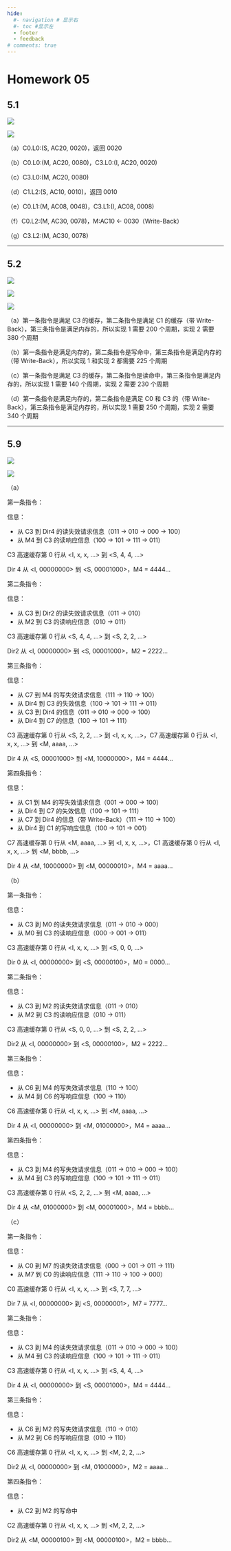 ```yaml
---
hide:
  #- navigation # 显示右
  #- toc #显示左
  - footer
  - feedback
# comments: true
--- 
```


# Homework 05

## 5.1

![](../../../assets/Pasted%20image%2020250604214640.png)

![](../../../assets/Pasted%20image%2020250604214650.png)

（a）C0.L0:(S, AC20, 0020)，返回 0020

（b）C0.L0:(M, AC20, 0080)，C3.L0:(I, AC20, 0020)

（c）C3.L0:(M, AC20, 0080)

（d）C1.L2:(S, AC10, 0010)，返回 0010

（e）C0.L1:(M, AC08, 0048)，C3.L1:(I, AC08, 0008)

（f）C0.L2:(M, AC30, 0078)，M:AC10 $\leftarrow$ 0030（Write-Back）

（g）C3.L2:(M, AC30, 0078)
***
## 5.2

![](../../../assets/Pasted%20image%2020250604214748.png)

![](../../../assets/Pasted%20image%2020250604214808.png)

![](../../../assets/Pasted%20image%2020250604214823.png)

（a）第一条指令是满足 C3 的缓存，第二条指令是满足 C1 的缓存（带 Write-Back），第三条指令是满足内存的，所以实现 1 需要 200 个周期，实现 2 需要 380 个周期

（b）第一条指令是满足内存的，第二条指令是写命中，第三条指令是满足内存的（带 Write-Back），所以实现 1 和实现 2 都需要 225 个周期

（c）第一条指令是满足 C3 的缓存，第二条指令是读命中，第三条指令是满足内存的，所以实现 1 需要 140 个周期，实现 2 需要 230 个周期

（d）第一条指令是满足内存的，第二条指令是满足 C0 和 C3 的（带 Write-Back），第三条指令是满足内存的，所以实现 1 需要 250 个周期，实现 2 需要 340 个周期
***
## 5.9

![](../../../assets/Pasted%20image%2020250604214841.png)

![](../../../assets/Pasted%20image%2020250604214850.png)


（a）

第一条指令：

信息：

- 从 C3 到 Dir4 的读失效请求信息（011 $\rightarrow$ 010 $\rightarrow$ 000 $\rightarrow$ 100）
- 从 M4 到 C3 的读响应信息（100 $\rightarrow$ 101 $\rightarrow$ 111 $\rightarrow$ 011）

C3 高速缓存第 0 行从 <I, x, x, ...> 到 <S, 4, 4, ...>

Dir 4 从 <I, 00000000> 到 <S, 00001000>，M4 = 4444...

第二条指令：

信息：

- 从 C3 到 Dir2 的读失效请求信息（011 $\rightarrow$ 010）
- 从 M2 到 C3 的读响应信息（010 $\rightarrow$ 011）

C3 高速缓存第 0 行从 <S, 4, 4, ...> 到 <S, 2, 2, ...>

Dir2 从 <I, 00000000> 到 <S, 00001000>，M2 = 2222...

第三条指令：

信息：

- 从 C7 到 M4 的写失效请求信息（111 $\rightarrow$ 110 $\rightarrow$ 100）
- 从 Dir4 到 C3 的失效信息（100 $\rightarrow$ 101 $\rightarrow$ 111 $\rightarrow$ 011）
- 从 C3 到 Dir4 的信息（011 $\rightarrow$ 010 $\rightarrow$ 000 $\rightarrow$ 100）
- 从 Dir4 到 C7 的信息（100 $\rightarrow$ 101 $\rightarrow$ 111）

C3 高速缓存第 0 行从 <S, 2, 2, ...> 到 <I, x, x, ...>，C7 高速缓存第 0 行从 <I, x, x, ...> 到 <M, aaaa, ...>

Dir 4 从 <S, 00001000> 到 <M, 10000000>，M4 = 4444...

第四条指令：

信息：

- 从 C1 到 M4 的写失效请求信息（001 $\rightarrow$ 000 $\rightarrow$ 100）
- 从 Dir4 到 C7 的失效信息（100 $\rightarrow$ 101 $\rightarrow$ 111）
- 从 C7 到 Dir4 的信息（带 Write-Back）（111 $\rightarrow$ 110 $\rightarrow$ 100）
- 从 Dir4 到 C1 的写响应信息（100 $\rightarrow$ 101 $\rightarrow$ 001）

C7 高速缓存第 0 行从 <M, aaaa, ...> 到 <I, x, x, ...>，C1 高速缓存第 0 行从 <I, x, x, ...> 到 <M, bbbb, ...>

Dir 4 从 <M, 10000000> 到 <M, 00000010>，M4 = aaaa...

（b）

第一条指令：

信息：

- 从 C3 到 M0 的读失效请求信息（011 $\rightarrow$ 010 $\rightarrow$ 000）
- 从 M0 到 C3 的读响应信息（000 $\rightarrow$ 001 $\rightarrow$ 011）

C3 高速缓存第 0 行从 <I, x, x, ...> 到 <S, 0, 0, ...>

Dir 0 从 <I, 00000000> 到 <S, 00000100>，M0 = 0000...

第二条指令：

信息：

- 从 C3 到 M2 的读失效请求信息（011 $\rightarrow$ 010）
- 从 M2 到 C3 的读响应信息（010 $\rightarrow$ 011）

C3 高速缓存第 0 行从 <S, 0, 0, ...> 到 <S, 2, 2, ...>

Dir2 从 <I, 00000000> 到 <S, 00000100>，M2 = 2222...

第三条指令：

信息：

- 从 C6 到 M4 的写失效请求信息（110 $\rightarrow$ 100）
- 从 M4 到 C6 的写响应信息（100 $\rightarrow$ 110）

C6 高速缓存第 0 行从 <I, x, x, ...> 到 <M, aaaa, ...>

Dir 4 从 <I, 00000000> 到 <M, 01000000>，M4 = aaaa...

第四条指令：

信息：

- 从 C3 到 M4 的写失效请求信息（011 $\rightarrow$ 010 $\rightarrow$ 000 $\rightarrow$ 100）
- 从 M4 到 C3 的写响应信息（100 $\rightarrow$ 101 $\rightarrow$ 111 $\rightarrow$ 011）

C3 高速缓存第 0 行从 <S, 2, 2, ...> 到 <M, aaaa, ...>

Dir 4 从 <M, 01000000> 到 <M, 00001000>，M4 = bbbb...

（c）

第一条指令：

信息：

- 从 C0 到 M7 的读失效请求信息（000 $\rightarrow$ 001 $\rightarrow$ 011 $\rightarrow$ 111）
- 从 M7 到 C0 的读响应信息（111 $\rightarrow$ 110 $\rightarrow$ 100 $\rightarrow$ 000）

C0 高速缓存第 0 行从 <I, x, x, ...> 到 <S, 7, 7, ...>

Dir 7 从 <I, 00000000> 到 <S, 00000001>，M7 = 7777...

第二条指令：

信息：

- 从 C3 到 M4 的读失效请求信息（011 $\rightarrow$ 010 $\rightarrow$ 000 $\rightarrow$ 100）
- 从 M4 到 C3 的读响应信息（100 $\rightarrow$ 101 $\rightarrow$ 111 $\rightarrow$ 011）

C3 高速缓存第 0 行从 <I, x, x, ...> 到 <S, 4, 4, ...>

Dir 4 从 <I, 00000000> 到 <S, 00001000>，M4 = 4444...

第三条指令：

信息：

- 从 C6 到 M2 的写失效请求信息（110 $\rightarrow$ 010）
- 从 M2 到 C6 的写响应信息（010 $\rightarrow$ 110）

C6 高速缓存第 0 行从 <I, x, x, ...> 到 <M, 2, 2, ...>

Dir2 从 <I, 00000000> 到 <M, 01000000>，M2 = aaaa...

第四条指令：

信息：

- 从 C2 到 M2 的写命中

C2 高速缓存第 0 行从 <I, x, x, ...> 到 <M, 2, 2, ...>

Dir2 从 <M, 00000100> 到 <M, 00000100>，M2 = bbbb...














